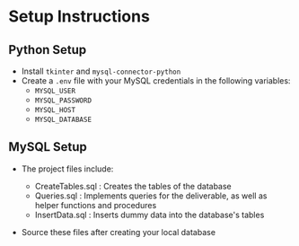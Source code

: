# Setup Instructions

## Python Setup
- Install `tkinter` and `mysql-connector-python`
- Create a `.env` file with your MySQL credentials in the following variables:
    - `MYSQL_USER`
    - `MYSQL_PASSWORD`
    - `MYSQL_HOST`
    - `MYSQL_DATABASE`
    
## MySQL Setup
- The project files include:
    - CreateTables.sql  : Creates the tables of the database
    - Queries.sql       : Implements queries for the deliverable, as well as helper functions and procedures
    - InsertData.sql    : Inserts dummy data into the database's tables

- Source these files after creating your local database